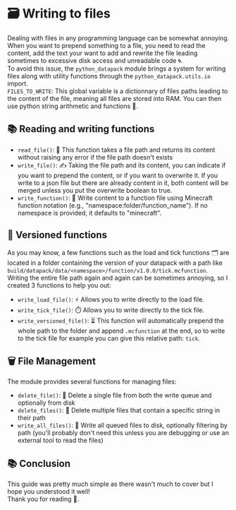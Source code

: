 
# 🗃️ Writing to files
Dealing with files in any programming language can be somewhat annoying. When you want to prepend something to a file, you need to read the content, add the text your want to add and rewrite the file leading sometimes to excessive disk access and unreadable code 🌀.<br>
To avoid this issue, the `python_datapack` module brings a system for writing files along with utility functions through the `python_datapack.utils.io` import.<br>
`FILES_TO_WRITE`: This global variable is a dictionnary of files paths leading to the content of the file, meaning all files are stored into RAM. You can then use python string arithmetic and functions 💾.


## 📚 Reading and writing functions
- `read_file()`: 📖 This function takes a file path and returns its content without raising any error if the file path doesn't exists
- `write_file()`: ✍️ Taking the file path and its content, you can indicate if you want to prepend the content, or if you want to overwrite it. If you write to a json file but there are already content in it, both content will be merged unless you put the overwrite boolean to true.
- `write_function()`: 📝 Write content to a function file using Minecraft function notation (e.g., "namespace:folder/function_name"). If no namespace is provided, it defaults to "minecraft".


## 🔧 Versioned functions
As you may know, a few functions such as the load and tick functions 🗂️ are located in a folder containing the version of your datapack with a path like `build/datapack/data/<namespace>/function/v1.0.0/tick.mcfunction`.<br>
Writing the entire file path again and again can be sometimes annoying, so I created 3 functions to help you out:
- `write_load_file()`: ⚡ Allows you to write directly to the load file.
- `write_tick_file()`: ⏱️ Allows you to write directly to the tick file.
- `write_versioned_file()`: ⏳ This function will automatically prepend the whole path to the folder and append `.mcfunction` at the end, so to write to the tick file for example you can give this relative path: `tick`.


## 🗑️ File Management
The module provides several functions for managing files:
- `delete_file()`: 🚫 Delete a single file from both the write queue and optionally from disk
- `delete_files()`: 🧹 Delete multiple files that contain a specific string in their path
- `write_all_files()`: 💾 Write all queued files to disk, optionally filtering by path (you'll probably don't need this unless you are debugging or use an external tool to read the files)


## 📚 Conclusion
This guide was pretty much simple as there wasn't much to cover but I hope you understood it well!<br>
Thank you for reading 🙌.

